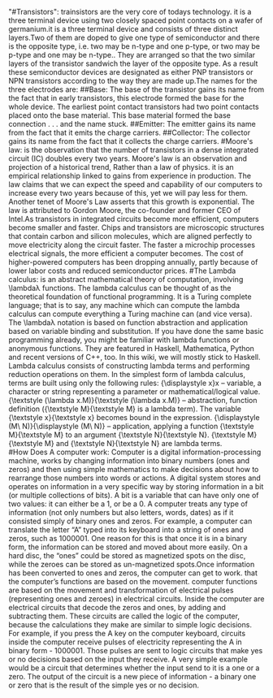 "#Transistors":                                                                                                                                                                                                                                                                                                                                   trainsistors are the very core of todays technology. it is a three terminal device using two closely spaced point contacts on a wafer of germanium.it is a three terminal device and consists of three distinct layers.Two of them are doped to give one type of semiconductor and there is the opposite type, i.e. two may be n-type and one p-type, or two may be p-type and one may be n-type.. They are arranged so that the two similar layers of the transistor sandwich the layer of the opposite type. As a result these semiconductor devices are designated as either PNP transistors or NPN transistors according to the way they are made up.The names for the three electrodes are: ##Base:   The base of the transistor gains its name from the fact that in early transistors, this electrode formed the base for the whole device. The earliest point contact transistors had two point contacts placed onto the base material. This base material formed the base connection . . . and the name stuck.   ##Emitter:               The emitter gains its name from the fact that it emits the charge carriers.   ##Collector:                                                                               The collector gains its name from the fact that it collects the charge carriers.
#Moore's law:                                                                                                                                                           is the observation that the number of transistors in a dense integrated circuit (IC) doubles every two years. Moore's law is an observation and projection of a historical trend, Rather than a law of physics. it is an empirical relationship linked to gains from experience in production.                                          The law claims that we can expect the speed and capability of our computers to increase every two years because of this, yet we will pay less for them. Another tenet of Moore's Law asserts that this growth is exponential. The law is attributed to Gordon Moore, the co-founder and former CEO of Intel.As transistors in integrated circuits become more efficient, computers become smaller and faster. Chips and transistors are microscopic structures that contain carbon and silicon molecules, which are aligned perfectly to move electricity along the circuit faster. The faster a microchip processes electrical signals, the more efficient a computer becomes. The cost of higher-powered computers has been dropping annually, partly because of lower labor costs and reduced semiconductor prices.
#The Lambda calculus:                                                                                                                                                    is an abstract mathematical theory of computation, involving \lambdaλ functions. The lambda calculus can be thought of as the theoretical foundation of functional programming. It is a Turing complete language; that is to say, any machine which can compute the lambda calculus can compute everything a Turing machine can (and vice versa).     The \lambdaλ notation is based on function abstraction and application based on variable binding and substitution. If you have done the same basic programming already, you might be familiar with lambda functions or anonymous functions. They are featured in Haskell, Mathematica, Python and recent versions of C++, too. In this wiki, we will mostly stick to Haskell.                                                                                                                        Lambda calculus consists of constructing lambda terms and performing reduction operations on them. In the simplest form of lambda calculus, terms are built using only the following rules:                                                                                                                                          {\displaystyle x}x – variable, a character or string representing a parameter or mathematical/logical value.                                                    {\textstyle (\lambda x.M)}{\textstyle (\lambda x.M)} – abstraction, function definition ({\textstyle M}{\textstyle M} is a lambda term). The variable {\textstyle x}{\textstyle x} becomes bound in the expression.                                                                                                               {\displaystyle (M\ N)}{\displaystyle (M\ N)} – application, applying a function {\textstyle M}{\textstyle M} to an argument {\textstyle N}{\textstyle N}. {\textstyle M}{\textstyle M} and {\textstyle N}{\textstyle N} are lambda terms.                                                                                                        
#How Does A computer work:                                                                                                                                                Computer is a digital information-processing machine, works by changing information into binary numbers (ones and zeros) and then using simple mathematics to make decisions about how to rearrange those numbers into words or actions. A digital system stores and operates on information in a very specific way by storing information in a bit (or multiple collections of bits). A bit is a variable that can have only one of two values: it can either be a 1, or be a 0.                                    A computer treats any type of information (not only numbers but also letters, words, dates) as if it consisted simply of binary ones and zeros. For example, a computer can translate the letter “A” typed into its keyboard into a string of ones and zeros, such as 1000001. One reason for this is that once it is in a binary form, the information can be stored and moved about more easily. On a hard disc, the “ones” could be stored as magnetized spots on the disc, while the zeroes can be stored as un-magnetized spots.Once information has been converted to ones and zeros, the computer can get to work. that the computer’s functions are based on the movement.                                                                                                                                                       computer functions are based on the movement and transformation of electrical pulses (representing ones and zeroes) in electrical circuits. Inside the computer are electrical circuits that decode the zeros and ones, by adding and subtracting them. These circuits are called the logic of the computer, because the calculations they make are similar to simple logic decisions. For example, if you press the A key on the computer keyboard, circuits inside the computer receive pulses of electricity representing the A in binary form - 1000001. Those pulses are sent to logic circuits that make yes or no decisions based on the input they receive. A very simple example would be a circuit that determines whether the input send to it is a one or a zero. The output of the circuit is a new piece of information - a binary one or zero that is the result of the simple yes or no decision.
